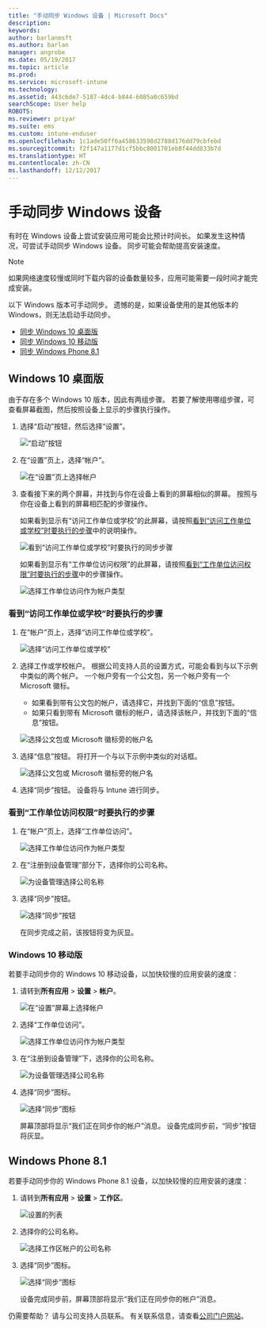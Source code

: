 ```yaml
---
title: "手动同步 Windows 设备 | Microsoft Docs"
description: 
keywords: 
author: barlanmsft
ms.author: barlan
manager: angrobe
ms.date: 05/19/2017
ms.topic: article
ms.prod: 
ms.service: microsoft-intune
ms.technology: 
ms.assetid: 443c6de7-5187-4dc4-b844-6085a0c659bd
searchScope: User help
ROBOTS: 
ms.reviewer: priyar
ms.suite: ems
ms.custom: intune-enduser
ms.openlocfilehash: 1c1ade50ff6a458633598d2788d176dd79cbfebd
ms.sourcegitcommit: f2f147a1177d1cf5bbc8001701eb8f44dd833b7d
ms.translationtype: HT
ms.contentlocale: zh-CN
ms.lasthandoff: 12/12/2017
---
```

# <a name="sync-your-windows-device-manually"></a>手动同步 Windows 设备

有时在 Windows 设备上尝试安装应用可能会比预计时间长。 如果发生这种情况，可尝试手动同步 Windows 设备。 同步可能会帮助提高安装速度。

> [!Note]
> 如果网络速度较慢或同时下载内容的设备数量较多，应用可能需要一段时间才能完成安装。

以下 Windows 版本可手动同步。 遗憾的是，如果设备使用的是其他版本的 Windows，则无法启动手动同步。

* [同步 Windows 10 桌面版](#windows-10-desktop)
* [同步 Windows 10 移动版](#windows-10-mobile)
* [同步 Windows Phone 8.1](#windows-phone-81)

## <a name="windows-10-desktop"></a>Windows 10 桌面版
由于存在多个 Windows 10 版本，因此有两组步骤。 若要了解使用哪组步骤，可查看屏幕截图，然后按照设备上显示的步骤执行操作。

1. 选择“启动”按钮，然后选择“设置”。

    ![“启动”按钮](./media/win10pc-sync-1-start-button.png)

2. 在“设置”页上，选择“帐户”。

    ![在“设置”页上选择帐户](./media/win10pc-sync-2-settings-accounts.png)

3. 查看接下来的两个屏幕，并找到与你在设备上看到的屏幕相似的屏幕。 按照与你在设备上看到的屏幕相匹配的步骤操作。

    如果看到显示有“访问工作单位或学校”的此屏幕，请按照[看到“访问工作单位或学校”时要执行的步骤](#steps-to-follow-if-you-see-access-work-or-school)中的说明操作。

    ![看到“访问工作单位或学校”时要执行的同步步骤](./media/w10-enroll-rs1-connect-to-work-or-school.png)

    如果看到显示有“工作单位访问权限”的此屏幕，请按照[看到“工作单位访问权限”时要执行的步骤](#steps-to-follow-if-you-see-work-access)中的步骤操作。

    ![选择工作单位访问作为帐户类型](./media/win10pc-sync-3-work-access.png)

### <a name="steps-to-follow-if-you-see-access-work-or-school"></a>看到“访问工作单位或学校”时要执行的步骤

1. 在“帐户”页上，选择“访问工作单位或学校”。

    ![选择“访问工作单位或学校”](./media/w10-enroll-rs1-connect-to-work-or-school.png)

2. 选择工作或学校帐户。 根据公司支持人员的设置方式，可能会看到与以下示例中类似的两个帐户。 一个帐户旁有一个公文包，另一个帐户旁有一个 Microsoft 徽标。

    - 如果看到带有公文包的帐户，请选择它，并找到下面的“信息”按钮。
    - 如果只看到带有 Microsoft 徽标的帐户，请选择该帐户，并找到下面的“信息”按钮。

    ![选择公文包或 Microsoft 徽标旁的帐户名](./media/win10pc-rs1-sync-info-button.png)

3. 选择“信息”按钮。 将打开一个与以下示例中类似的对话框。

    ![选择公文包或 Microsoft 徽标旁的帐户名](./media/win10pc-rs1-sync-button.png)

4. 选择“同步”按钮。 设备将与 Intune 进行同步。

### <a name="steps-to-follow-if-you-see-work-access"></a>看到“工作单位访问权限”时要执行的步骤

1. 在“帐户”页上，选择“工作单位访问”。

    ![选择工作单位访问作为帐户类型](./media/win10pc-sync-3-work-access.png)

2. 在“注册到设备管理”部分下，选择你的公司名称。

    ![为设备管理选择公司名称](./media/win10pc-sync-4-tap-com-name.png)

3. 选择“同步”按钮。

    ![选择“同步”按钮](./media/win10pc-sync-5-tap-sync.png)

   在同步完成之前，该按钮将变为灰显。

### <a name="windows-10-mobile"></a>Windows 10 移动版
若要手动同步你的 Windows 10 移动设备，以加快较慢的应用安装的速度：

   1. 请转到**所有应用**  >  **设置**  >  **帐户**。

       ![在“设置”屏幕上选择帐户](./media/win10m-sync-1-settings-accounts.png)

   2. 选择“工作单位访问”。

       ![选择工作单位访问作为帐户类型](./media/win10m-sync-2-work-access.png)

   3. 在“注册到设备管理”下，选择你的公司名称。

       ![为设备管理选择公司名称](./media/win10m-sync-3-tap-comp-name.png)

   4. 选择“同步”图标。

       ![选择“同步”图标](./media/win10m-sync-4-tap-sync.png)

       屏幕顶部将显示“我们正在同步你的帐户”消息。 设备完成同步前，“同步”按钮将灰显。

## <a name="windows-phone-81"></a>Windows Phone 8.1
若要手动同步你的 Windows Phone 8.1 设备，以加快较慢的应用安装的速度：

1. 请转到**所有应用**  >  **设置**  >  **工作区**。

    ![设置的列表](./media/wp81-1-sync-settings-workplace.png)

2. 选择你的公司名称。

    ![选择工作区帐户的公司名称](./media/wp81-2-sync-tap-compname.png)

3. 选择“同步”图标。

    ![选择“同步”图标](./media/wp81-3-sync-tap-sync-button.png)

   设备完成同步前，屏幕顶部将显示“我们正在同步你的帐户”消息。

仍需要帮助？ 请与公司支持人员联系。 有关联系信息，请查看[公司门户网站](https://portal.manage.microsoft.com#HelpDeskDialog)。
